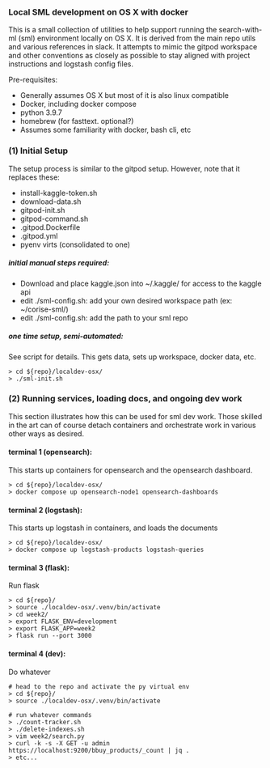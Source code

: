 

### Local SML development on OS X with docker

This is a small collection of utilities to help support running the 
search-with-ml (sml) environment locally on OS X. It is derived from the main
repo utils and various references in slack. It attempts to mimic the gitpod
workspace and other conventions as closely as possible to stay aligned with
project instructions and logstash config files.


Pre-requisites:
* Generally assumes OS X but most of it is also linux compatible
* Docker, including docker compose
* python 3.9.7
* homebrew (for fasttext. optional?)
* Assumes some familiarity with docker, bash cli, etc


### (1) Initial Setup

The setup process is similar to the gitpod setup.  However, note that it
replaces these:

* install-kaggle-token.sh
* download-data.sh
* gitpod-init.sh
* gitpod-command.sh
* .gitpod.Dockerfile
* .gitpod.yml
* pyenv virts (consolidated to one)


##### initial manual steps required:

* Download and place kaggle.json into ~/.kaggle/ for access to the kaggle api
* edit ./sml-config.sh: add your own desired workspace path (ex: ~/corise-sml/)
* edit ./sml-config.sh: add the path to your sml repo

##### one time setup, semi-automated:

See script for details. This gets data, sets up workspace, docker data, etc.

```
> cd ${repo}/localdev-osx/
> ./sml-init.sh
```



### (2) Running services, loading docs, and ongoing dev work

This section illustrates how this can be used for sml dev work. Those skilled 
in the art can of course detach containers and orchestrate work in various 
other ways as desired.


#### terminal 1 (opensearch):

This starts up containers for opensearch and the opensearch dashboard.

```
> cd ${repo}/localdev-osx/
> docker compose up opensearch-node1 opensearch-dashboards
```


#### terminal 2 (logstash):

This starts up logstash in containers, and loads the documents

```
> cd ${repo}/localdev-osx/
> docker compose up logstash-products logstash-queries
```

#### terminal 3 (flask):

Run flask

```
> cd ${repo}/
> source ./localdev-osx/.venv/bin/activate
> cd week2/
> export FLASK_ENV=development
> export FLASK_APP=week2
> flask run --port 3000
```


#### terminal 4 (dev):

Do whatever

```
# head to the repo and activate the py virtual env
> cd ${repo}/
> source ./localdev-osx/.venv/bin/activate

# run whatever commands
> ./count-tracker.sh
> ./delete-indexes.sh
> vim week2/search.py
> curl -k -s -X GET -u admin https://localhost:9200/bbuy_products/_count | jq .
> etc...
```





